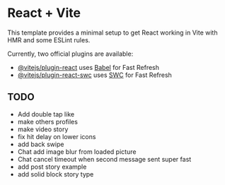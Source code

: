 # React + Vite

This template provides a minimal setup to get React working in Vite with HMR and some ESLint rules.

Currently, two official plugins are available:

- [@vitejs/plugin-react](https://github.com/vitejs/vite-plugin-react/blob/main/packages/plugin-react/README.md) uses [Babel](https://babeljs.io/) for Fast Refresh
- [@vitejs/plugin-react-swc](https://github.com/vitejs/vite-plugin-react-swc) uses [SWC](https://swc.rs/) for Fast Refresh


## TODO

- Add double tap like
- make others profiles
- make video story 
- fix hit delay on lower icons 
- add back swipe 
- Chat add image blur from loaded picture
- Chat cancel timeout when second message sent super fast
- add post story example 
- add solid block story type

